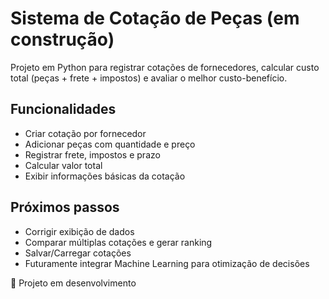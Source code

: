 # Sistema de Cotação de Peças (em construção)

Projeto em Python para registrar cotações de fornecedores, calcular custo total (peças + frete + impostos) e avaliar o melhor custo-benefício.

## Funcionalidades
- Criar cotação por fornecedor
- Adicionar peças com quantidade e preço
- Registrar frete, impostos e prazo
- Calcular valor total
- Exibir informações básicas da cotação

## Próximos passos
- Corrigir exibição de dados
- Comparar múltiplas cotações e gerar ranking
- Salvar/Carregar cotações
- Futuramente integrar Machine Learning para otimização de decisões

🚧 Projeto em desenvolvimento
